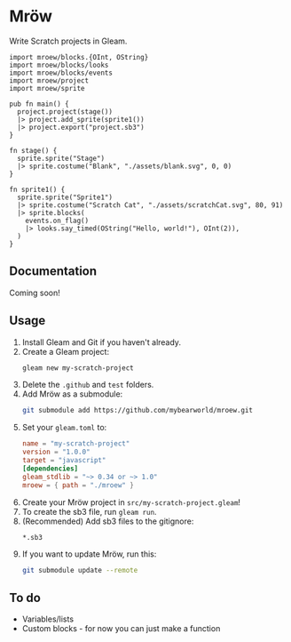 # Mröw

Write Scratch projects in Gleam.

```gleam
import mroew/blocks.{OInt, OString}
import mroew/blocks/looks
import mroew/blocks/events
import mroew/project
import mroew/sprite

pub fn main() {
  project.project(stage())
  |> project.add_sprite(sprite1())
  |> project.export("project.sb3")
}

fn stage() {
  sprite.sprite("Stage")
  |> sprite.costume("Blank", "./assets/blank.svg", 0, 0)
}

fn sprite1() {
  sprite.sprite("Sprite1")
  |> sprite.costume("Scratch Cat", "./assets/scratchCat.svg", 80, 91)
  |> sprite.blocks(
    events.on_flag()
    |> looks.say_timed(OString("Hello, world!"), OInt(2)),
  )
}
```

## Documentation

Coming soon!

## Usage

1. Install Gleam and Git if you haven't already.
2. Create a Gleam project:
   ```sh
   gleam new my-scratch-project
   ```
3. Delete the `.github` and `test` folders.
4. Add Mröw as a submodule:
   ```sh
   git submodule add https://github.com/mybearworld/mroew.git
   ```
5. Set your `gleam.toml` to:
   ```toml
   name = "my-scratch-project"
   version = "1.0.0"
   target = "javascript"
   [dependencies]
   gleam_stdlib = "~> 0.34 or ~> 1.0"
   mroew = { path = "./mroew" }
   ```
6. Create your Mröw project in `src/my-scratch-project.gleam`!
7. To create the sb3 file, run `gleam run`.
8. (Recommended) Add sb3 files to the gitignore:
   ```ignore
   *.sb3
   ```
9. If you want to update Mröw, run this:
   ```sh
   git submodule update --remote
   ```

## To do

- Variables/lists
- Custom blocks - for now you can just make a function
